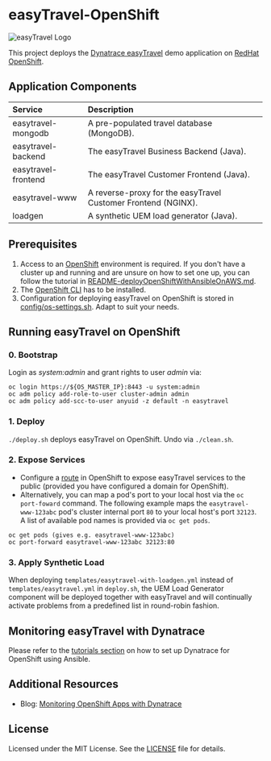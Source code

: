 # easyTravel-OpenShift

![easyTravel Logo](https://github.com/dynatrace-innovationlab/easyTravel-Builder/blob/images/easyTravel-logo.png)

This project deploys the [Dynatrace easyTravel](https://community.dynatrace.com/community/display/DL/Demo+Applications+-+easyTravel) demo application on [RedHat OpenShift](https://www.openshift.com).

## Application Components

| Service             | Description
|:--------------------|:-----------
| easytravel-mongodb  | A pre-populated travel database (MongoDB).
| easytravel-backend  | The easyTravel Business Backend (Java).
| easytravel-frontend | The easyTravel Customer Frontend (Java).
| easytravel-www      | A reverse-proxy for the easyTravel Customer Frontend (NGINX).
| loadgen             | A synthetic UEM load generator (Java).

## Prerequisites

1. Access to an [OpenShift](https://www.openshift.com) environment is required. If you don't have a cluster up and running and are unsure on how to set one up, you can follow the tutorial in [README-deployOpenShiftWithAnsibleOnAWS.md](https://github.com/dynatrace-innovationlab/easyTravel-OpenShift/blob/master/README-deployOpenShiftOnAwsWithAnsible.md).
2. The [OpenShift CLI](https://docs.openshift.org/latest/cli_reference/get_started_cli.html) has to be installed.
3. Configuration for deploying easyTravel on OpenShift is stored in [config/os-settings.sh](https://github.com/dynatrace-innovationlab/easyTravel-OpenShift/blob/master/config/os-settings.sh). Adapt to suit your needs.

## Running easyTravel on OpenShift

### 0. Bootstrap

Login as *system:admin* and grant rights to user *admin* via:

```
oc login https://${OS_MASTER_IP}:8443 -u system:admin
oc adm policy add-role-to-user cluster-admin admin
oc adm policy add-scc-to-user anyuid -z default -n easytravel
```

### 1. Deploy

`./deploy.sh` deploys easyTravel on OpenShift. Undo via `./clean.sh`.

### 2. Expose Services

- Configure a [route](https://docs.openshift.com/enterprise/latest/dev_guide/routes.html) in OpenShift to expose easyTravel services to the public (provided you have configured a domain for OpenShift).
- Alternatively, you can map a pod's port to your local host via the `oc port-foward` command. The following example maps the `easytravel-www-123abc` pod's cluster internal port `80` to your local host's port `32123`. A list of available pod names is provided via `oc get pods`.

```
oc get pods (gives e.g. easytravel-www-123abc)
oc port-forward easytravel-www-123abc 32123:80
```

### 3. Apply Synthetic Load

When deploying `templates/easytravel-with-loadgen.yml` instead of `templates/easytravel.yml` in `deploy.sh`, the UEM Load Generator component will be deployed together with easyTravel and will continually activate problems from a predefined list in round-robin fashion.

## Monitoring easyTravel with Dynatrace

Please refer to the [tutorials section](https://github.com/dynatrace-innovationlab/easyTravel-OpenShift/tree/master/tutorials/) on how to set up Dynatrace for OpenShift using Ansible.

## Additional Resources

- Blog: [Monitoring OpenShift Apps with Dynatrace](https://blog.openshift.com/openshift-ecosystem-monitoring-openshift-apps-with-dynatrace/)

## License

Licensed under the MIT License. See the [LICENSE](https://github.com/dynatrace-innovationlab/easyTravel-OpenShift/blob/master/LICENSE) file for details.